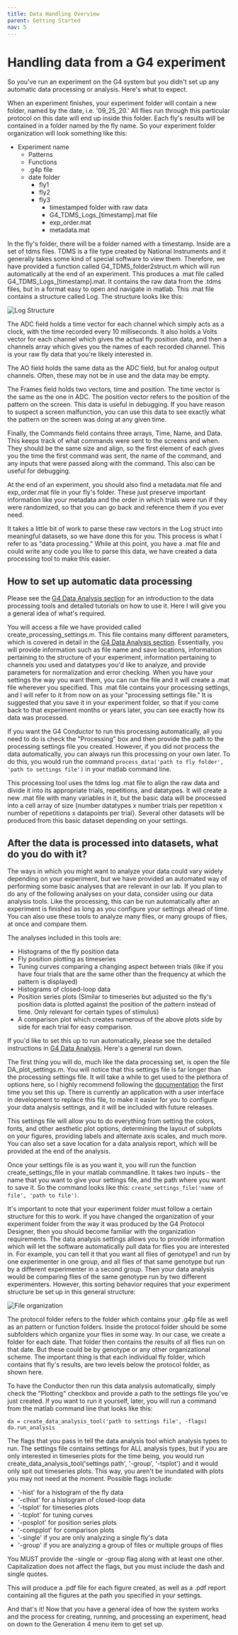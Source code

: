 ```yaml
---
title: Data Handling Overview
parent: Getting Started
nav: 5
---
```


# Handling data from a G4 experiment

So you've run an experiment on the G4 system but you didn't set up any automatic data processing or analysis. Here's what to expect. 

When an experiment finishes, your experiment folder will contain a new folder, named by the date, i.e. '09_25_20.'  All flies run through this particular protocol on this date will end up inside this folder. Each fly's results will be contained in a folder named by the fly name. So your experiment folder organization will look something like this: 

- Experiment name 
  - Patterns
  - Functions
  - .g4p file
  - date folder
    - fly1
    - fly2
    - fly3
      - timestamped folder with raw data
      - G4_TDMS_Logs_[timestamp].mat file
      - exp_order.mat
      - metadata.mat

In the fly's folder, there will be a folder named with a timestamp. Inside are a set of tdms files. TDMS is a file type created by National Instruments and it generally takes some kind of special software to view them. Therefore, we have provided a function called G4_TDMS_folder2struct.m which will run automatically at the end of an experiment. This produces a .mat file called G4_TDMS_Logs_[timestamp].mat. It contains the raw data from the .tdms files, but in a format easy to open and navigate in matlab. This .mat file contains a structure called Log. The structure looks like this: 

![Log Structure](assets/LogStructure.png)

The ADC field holds a time vector for each channel which simply acts as a clock, with the time recorded every 10 milliseconds. It also holds a Volts vector for each channel which gives the actual fly position data, and then a channels array which gives you the names of each recorded channel. This is your raw fly data that you're likely interested in. 

The AO field holds the same data as the ADC field, but for analog output channels. Often, these may not be in use and the data may be empty. 

The Frames field holds two vectors, time and position. The time vector is the same as the one in ADC. The position vector refers to the position of the pattern on the screen. This data is useful in debugging. If you have reason to suspect a screen malfunction, you can use this data to see exactly what the pattern on the screen was doing at any given time.

Finally, the Commands field contains three arrays, Time, Name, and Data. This keeps track of what commands were sent to the screens and when. They should be the same size and align, so the first element of each gives you the time the first command was sent, the name of the command, and any inputs that were passed along with the command. This also can be useful for debugging. 

At the end of an experiment, you should also find a metadata.mat file and exp_order.mat file in your fly's folder. These just preserve important information like your metadata and the order in which trials were run if they were randomized, so that you can go back and reference them if you ever need. 

It takes a little bit of work to parse these raw vectors in the Log struct into meaningful datasets, so we have done this for you. This process is what I refer to as "data processing." While at this point, you have a .mat file and could write any code you like to parse this data, we have created a data processing tool to make this easier. 

## How to set up automatic data processing

Please see the [G4 Data Analysis section](Data_analysis_documentation.md) for an introduction to the data processing tools and detailed tutorials on how to use it. Here I will give you a general idea of what's required. 

You will access a file we have provided called create_processing_settings.m. This file contains many different parameters, which is covered in detail in the [G4 Data Analysis section](Data_analysis_documentation.md). Essentially, you will provide information such as file name and save locations, information pertaining to the structure of your experiment, information pertaining to channels you used and datatypes you'd like to analyze, and provide parameters for normalization and error checking. When you have your settings the way you want them, you can run the file and it will create a .mat file wherever you specified. This .mat file contains your processing settings, and I will refer to it from now on as your "processing settings file." It is suggested that you save it in your experiment folder, so that if you come back to that experiment months or years later, you can see exactly how its data was processed. 

If you want the G4 Conductor to run this processing automatically, all you need to do is check the "Processing" box and then provide the path to the processing settings file you created. However, if you did not process the data automatically, you can always run this processing on your own later. To do this, you would run the command `process_data('path to fly folder', 'path to settings file')` in your matlab command line. 

This processing tool uses the tdms log .mat file to align the raw data and divide it into its appropriate trials, repetitions, and datatypes. It will create a new .mat file with many variables in it, but the basic data will be processed into a cell array of size {number datatypes x number trials per repetition x number of repetitions x datapoints per trial}. Several other datasets will be produced from this basic dataset depending on your settings. 

## After the data is processed into datasets, what do you do with it? 

The ways in which you might want to analyze your data could vary widely depending on your experiment, but we have provided an automated way of performing some basic analyses that are relevant in our lab. If you plan to do any of the following analyses on your data, consider using our data analysis tools. Like the processing, this can be run automatically after an experiment is finished as long as you configure your settings ahead of time. You can also use these tools to analyze many flies, or many groups of flies, at once and compare them. 

The analyses included in this tools are:
- Histograms of the fly position data
- Fly position plotting as timeseries
- Tuning curves comparing a changing aspect between trials (like if you have four trials that are the same other than the frequency at which the pattern is displayed)
- Histograms of closed-loop data
- Position series plots (Similar to timeseries but adjusted so the fly's position data is plotted against the position of the pattern instead of time. Only relevant for certain types of stimulus)
- A comparison plot which creates numerous of the above plots side by side for each trial for easy comparison. 

If you'd like to set this up to run automatically, please see the detailed instructions in [G4 Data Analysis](Data_analysis_documentation.md). Here's a general run  down. 

The first thing you will do, much like the data processing set, is open the file DA_plot_settings.m.  You will notice that this settings file is far longer than the processing settings file. It will take a while to get used to the plethora of options here, so I highly recommend following the [documentation](Data_analysis_documentation.md) the first time you set this up. There is currently an application with a user interface in development to replace this file, to make it easier for you to configure your data analysis settings, and it will be included with future releases. 

This settings file will allow you to do everything from setting the colors, fonts, and other aesthetic plot options, determining the layout of subplots on your figures, providing labels and alternate axis scales, and much more. You can also set a save location for a data analysis report, which will be provided at the end of the analysis. 

Once your settings file is as you want it, you will run the function create_settings_file in your matlab commandline. It takes two inputs - the name that you want to give your settings file, and the path where you want to save it. So the command looks like this: `create_settings_file('name of file', 'path to file')`. 

It's important to note that your experiment folder must follow a certain structure for this to work. If you have changed the organization of your experiment folder from the way it was produced by the G4 Protocol Designer, then you should become familiar with the organization requirements. The data analysis settings allows you to provide information which will let the software automatically pull data for flies you are interested in. For example, you can tell it that you want all flies of genotype1 and run by one experimenter in one group, and all flies of that same genotype but run by a different experimenter in a second group. Then your data analysis would be comparing flies of the same genotype run by two different experimenters. However, this sorting behavior requires that your experiment structure be set up in this general structure: 

![File organization](assets/folderOrg.png)

The protocol folder refers to the folder which contains your .g4p file as well as an pattern or function folders. Inside the protocol folder should be some subfolders which organize your flies in some way. In our case, we create a folder for each date. That folder then contains the results of all flies run on that date. But these could be by genotype or any other organizational scheme. The important thing is that each individual fly folder, which contains that fly's results, are two levels below the protocol folder, as shown here. 

To have the Conductor then run this data analysis automatically, simply check the "Plotting" checkbox and provide a path to the settings file you've just created. If you want to run it yourself, later, you will run a command from the matlab command line that looks like this: 

`da = create_data_analysis_tool('path to settings file', -flags)`
`da.run_analysis`

The flags that you pass in tell the data analysis tool which analysis types to run. The settings file contains settings for ALL analysis types, but if you are only interested in timeseries plots for the time being, you would run create_data_analysis_tool('settings path', '-group', '-tsplot') and it would only spit out timeseries plots. This way, you aren't be inundated with plots you may not need at the moment. Possible flags include: 

- '-hist' for a histogram of the fly data
- '-clhist' for a histogram of closed-loop data
- '-tsplot' for timeseries plots
- '-tcplot' for tuning curves
- '-posplot' for position series plots
- '-compplot' for comparison plots
- '-single' if you are only analyzing a single fly's data
- '-group' if you are analyzing a group of files or multiple groups of flies

You MUST provide the -single or -group flag along with at least one other. Capitalization does not affect the flags, but you must include the dash and single quotes. 

This will produce a .pdf file for each figure created, as well as a .pdf report containing all the figures at the path you specified in your settings. 

And that's it! Now that you have a general idea of how the system works and the process for creating, running, and processing an experiment, head on down to the Generation 4 menu item to get set up.